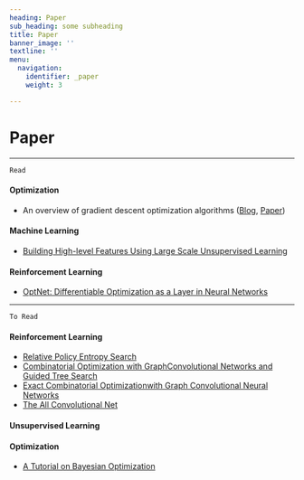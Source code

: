 ```yaml
---
heading: Paper
sub_heading: some subheading
title: Paper
banner_image: ''
textline: ''
menu:
  navigation:
    identifier: _paper
    weight: 3

---
```


# Paper
--------------------------------------------------------------------------------

```Read```
#### Optimization
* An overview of gradient descent optimization algorithms ([Blog](http://ruder.io/optimizing-gradient-descent/index.html#fn26), [Paper](https://arxiv.org/pdf/1609.04747.pdf))

#### Machine Learning
* [Building High-level Features Using Large Scale Unsupervised Learning](https://arxiv.org/pdf/1112.6209.pdf)

#### Reinforcement Learning
* [OptNet: Differentiable Optimization as a Layer in Neural Networks](https://arxiv.org/pdf/1703.00443.pdf)


--------------------------------------------------------------------------------

```To Read```

#### Reinforcement Learning

* [Relative Policy Entropy Search](https://www.aaai.org/ocs/index.php/AAAI/AAAI10/paper/viewFile/1851/2264)
* [Combinatorial Optimization with GraphConvolutional Networks and Guided Tree Search](https://papers.nips.cc/paper/7335-combinatorial-optimization-with-graph-convolutional-networks-and-guided-tree-search.pdf)
* [Exact Combinatorial Optimizationwith Graph Convolutional Neural Networks](https://arxiv.org/pdf/1906.01629.pdf)
* [The All Convolutional Net](https://arxiv.org/pdf/1412.6806.pdf)

#### Unsupervised Learning

#### Optimization
* [A Tutorial on Bayesian Optimization](https://arxiv.org/pdf/1807.02811.pdf)
